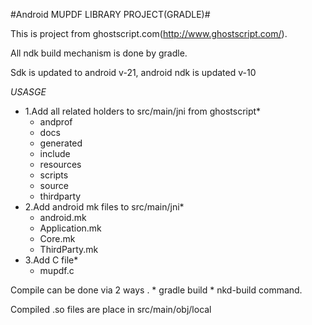 #Android MUPDF LIBRARY PROJECT(GRADLE)#

This is project from ghostscript.com(http://www.ghostscript.com/).

All ndk build mechanism is done by gradle.

Sdk is updated to android v-21, android ndk is updated v-10


*USASGE*
* 1.Add all related holders  to src/main/jni from ghostscript*
    * andprof
    * docs
    * generated
    * include
    * resources
    * scripts
    * source
    * thirdparty
* 2.Add android mk files to src/main/jni*
    * android.mk
    * Application.mk
    * Core.mk
    * ThirdParty.mk
* 3.Add C file*
    * mupdf.c


Compile can be done  via 2 ways .
    * gradle build
    * nkd-build command.


Compiled .so files are place in src/main/obj/local